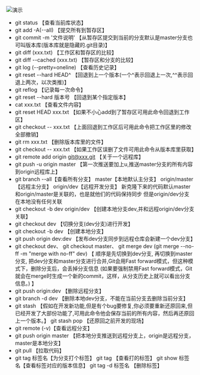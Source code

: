 ﻿![演示](http://upload.ouliu.net/i/20180103140103jrm3n.png)
- git status 【查看当前库状态】
- git add -A(--all) 【提交所有到暂存区】
- git commit -m '文件说明' 【从暂存区提交到当前的分支默认是master分支也可叫版本库(版本库就是隐藏的.git目录)】
- git diff (xxx.txt) 【工作区和暂存区的比较】
- git diff --cached (xxx.txt) 【暂存区和分支的比较】
- git log (--pretty=oneline) 【查看历史记录】
- git reset --hard HEAD^ 【回退到上一个版本(一个^表示回退上一次,^^表示回退上两次，以次类推)】
- git reflog 【记录每一次命令】
- git reset --hard 版本号 【回退到某个指定版本】
- cat xxx.txt 【查看文件内容】
- git reset HEAD xxx.txt 【如果不小心add到了暂存区可用此命令回退到工作区】
- git checkout -- xxx.txt 【上面回退到工作区后可用此命令把工作区里的修改全部撤销】
- git rm xxx.txt 【删除版本库里的文件】
- git checkout -- xxx.txt 【如果工作区误删了文件可用此命令从版本库里获取】
- git remote add origin git@xxx.git 【关于一个远程库】
- git push -u origin master 【第一次推送要加上u,推送master分支的所有内容到origin远程库上】
- git branch --all【查看所有分支】
  master【本地默认主分支】 origin/master【远程主分支】 origin/dev【远程开发分支】
  新克隆下来的代码默认master和origin/master是关联的，也是就他们的代码保持同步
  但是origin/dev分支在本地没有任何关联
- git checkout -b dev origin/dev 【创建本地分支dev,并和远程origin/dev分支关联】
- git checkout dev 【切换分支(dev分支)进行开发】
- git checkout -b dev 【创建本地分支】
- git push origin dev:dev 【发布dev分支同步到远程仓库会新建一个dev分支】
- git checkout dev、
  git checkout master、
  git merge dev (git merge --no-ff -m "merge with no-ff" dev)
  【
    顺序是先切换到dev分支,
    再切换到master分支,
    把dev分支和master分支进行合并,Git会用Fast forward模式，但这种模式下，删除分支后，会丢掉分支信息
    (如果要强制禁用Fast forward模式，Git就会在merge时生成一个新的commit，这样，从分支历史上就可以看出分支信息。)
   】
- git push origin:dev 【删除远程分支】
- git branch -d dev 【删除本地dev分支，不能在当前分支去删除当前分支】
- git stash 【假如在开发新功能,但是有个bug要修复,你必须要重新还原回来,但已经开发了大部份功能了,可用此命令他会保存当前的所有内容，然后再还原回上一个版本。】
  git stash pop 【还原回之前开发的现场】
- git remote (-v)【查看远程分支】
- git push origin master 【把本地分支推送到远程分支上，origin是远程分支，master是本地分支】
- git pull 【拉取代码】
- git tag 标签名【为分支打个标签】
  git tag 【查看打的标签】
  git show 标签名【查看标签对应的版本信息】
  git tag -d 标签名 【删除标签】
